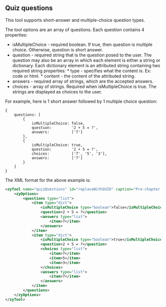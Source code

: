 ## Quiz questions

This tool supports short-answer and multiple-choice question types.

The tool options are an array of questions. Each question contains 4 properties:
* isMultipleChoice - required boolean. If true, then question is multiple choice. Otherwise, question is short answer.
* question - required string that is the question posed to the user.
    The question may also be an array in which each element is either a string or dictionary.
    Each dictionary element is an attributed string containing two required string properties:
        * type - specifies what the content is. Ex: code or html.
        * content - the content of the attributed string.
* answers - required array of strings, which are the accepted answers.
* choices - array of strings. Required when isMultipleChoice is true. The strings are displayed as choices to the user.

For example, here is 1 short answer followed by 1 multiple choice question:
```
{
    questions: [
        {
            isMultipleChoice: false,
            question:         '2 + 5 = ?',
            answers:          ['7']
        },
        {
            isMultipleChoice: true,
            question:         '2 + 5 = ?',
            choices:          ['7', '5', '3'],
            answers:          ['7']
        }
    ]
}
```

The XML format for the above example is:
```xml
<zyTool name="quizQuestions" id="replaceWithGUID" caption="Pre-chapter quiz">
    <zyOptions>
        <questions type="list">
            <item type="dict">
                <isMultipleChoice type="boolean">false</isMultipleChoice>
                <question>2 + 5 = ?</question>
                <answers type="list">
                    <item>7</item>
                </answers>
            </item>
            <item type="dict">
                <isMultipleChoice type="boolean">true</isMultipleChoice>
                <question>2 + 5 = ?</question>
                <choices type="list">
                    <item>7</item>
                    <item>5</item>
                    <item>3</item>
                </choices>
                <answers type="list">
                    <item>7</item>
                </answers>
            </item>
        </questions>
    </zyOptions>
</zyTool>
```